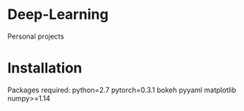 # Deep-Learning
Personal projects

# Installation
Packages required:
python=2.7
pytorch=0.3.1
bokeh
pyyaml
matplotlib
numpy>=1.14


